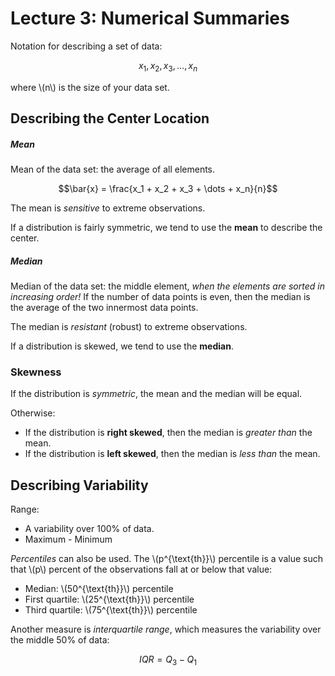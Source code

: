 # Lecture 3: Numerical Summaries

 Notation for describing a set of data:
 
 $$x_1, x_2, x_3, \dots, x_n$$
 
 where \\(n\\) is the size of your data set.
 
 ## Describing the Center Location
 
 ##### Mean
 
Mean of the data set: the average of all elements.

$$\bar{x} = \frac{x_1 + x_2 + x_3 + \dots + x_n}{n}$$

The mean is *sensitive* to extreme observations.

If a distribution is fairly symmetric, we tend to use the **mean** to describe the center.

##### Median

Median of the data set: the middle element, *when the elements are sorted in increasing order!* If the number of data points is even, then the median is the average of the two innermost data points.

The median is *resistant* (robust) to extreme observations.

If a distribution is skewed, we tend to use the **median**.
 
### Skewness

If the distribution is *symmetric*, the mean and the median will be equal.

Otherwise:
* If the distribution is **right skewed**, then the median is *greater than* the mean.
* If the distribution is **left skewed**, then the median is *less than* the mean.

## Describing Variability

Range:
* A variability over 100% of data.
* Maximum - Minimum

*Percentiles* can also be used. The \\(p^{\text{th}}\\) percentile is a value such that \\(p\\) percent of the observations fall at or below that value:
* Median: \\(50^{\text{th}}\\) percentile
* First quartile: \\(25^{\text{th}}\\) percentile
* Third quartile: \\(75^{\text{th}}\\) percentile

Another measure is *interquartile range*, which measures the variability over the middle 50% of data:

$$IQR = Q_3 - Q_1$$



